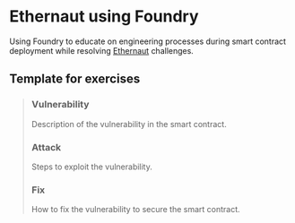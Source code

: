 # Ethernaut using Foundry

Using Foundry to educate on engineering processes during smart contract deployment while resolving [Ethernaut](https://ethernaut.openzeppelin.com) challenges.

## Template for exercises

> ### Vulnerability
> Description of the vulnerability in the smart contract.
>
> ### Attack
> Steps to exploit the vulnerability.
>
> ### Fix
> How to fix the vulnerability to secure the smart contract.
